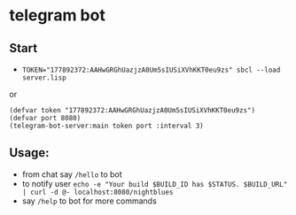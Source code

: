 # telegram bot

## Start
* `TOKEN="177892372:AAHwGRGhUazjzA0Um5sIUSiXVhKKT0eu9zs" sbcl --load server.lisp`

or

```
(defvar token "177892372:AAHwGRGhUazjzA0Um5sIUSiXVhKKT0eu9zs")
(defvar port 8080)
(telegram-bot-server:main token port :interval 3)
```

## Usage:

* from chat say `/hello` to bot
* to notify user `echo -e "Your build $BUILD_ID has $STATUS. $BUILD_URL" | curl -d @- localhost:8080/nightblues`
* say `/help` to bot for more commands
